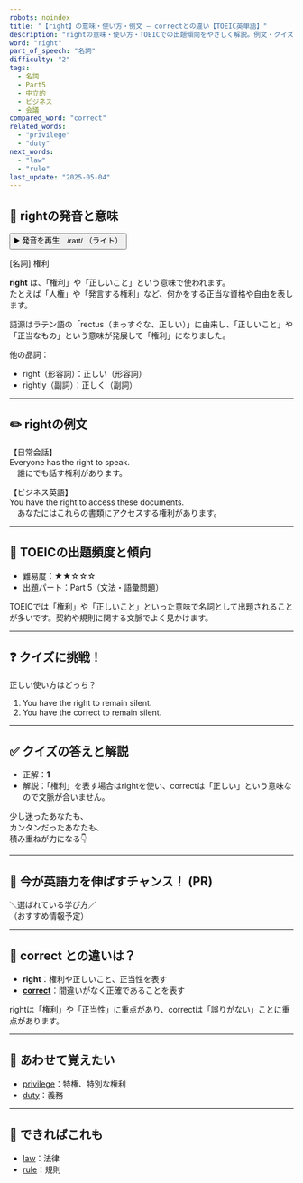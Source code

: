 ```yaml
---
robots: noindex
title: "【right】の意味・使い方・例文 ― correctとの違い【TOEIC英単語】"
description: "rightの意味・使い方・TOEICでの出題傾向をやさしく解説。例文・クイズ付きでcorrectとの違いもわかりやすく学べます。"
word: "right"
part_of_speech: "名詞"
difficulty: "2"
tags:
  - 名詞
  - Part5
  - 中立的
  - ビジネス
  - 会議
compared_word: "correct"
related_words:
  - "privilege"
  - "duty"
next_words:
  - "law"
  - "rule"
last_update: "2025-05-04"
---
```


## 🔰 rightの発音と意味

<button class="play-audio" onclick="playTTS('right')">
  <span class="play-audio-main">
    ▶️ 発音を再生　/raɪt/
  </span>
  <span class="play-audio-sub">
    （ライト）
  </span>
</button>

[名詞] 権利

**right** は、「権利」や「正しいこと」という意味で使われます。  
たとえば「人権」や「発言する権利」など、何かをする正当な資格や自由を表します。

語源はラテン語の「rectus（まっすぐな、正しい）」に由来し、「正しいこと」や「正当なもの」という意味が発展して「権利」になりました。

他の品詞：  
- right（形容詞）：正しい（形容詞）
- rightly（副詞）：正しく（副詞）

---

## ✏️ rightの例文

【日常会話】  
Everyone has the right to speak.  
　誰にでも話す権利があります。

【ビジネス英語】  
You have the right to access these documents.  
　あなたにはこれらの書類にアクセスする権利があります。

---

## 🎯 TOEICの出題頻度と傾向

- 難易度：★★☆☆☆
- 出題パート：Part 5（文法・語彙問題）

TOEICでは「権利」や「正しいこと」といった意味で名詞として出題されることが多いです。契約や規則に関する文脈でよく見かけます。

---

## ❓ クイズに挑戦！

正しい使い方はどっち？

1. You have the right to remain silent.  
2. You have the correct to remain silent.

---

## ✅ クイズの答えと解説

- 正解：**1**
- 解説：「権利」を表す場合はrightを使い、correctは「正しい」という意味なので文脈が合いません。

少し迷ったあなたも、  
カンタンだったあなたも、  
積み重ねが力になる👇️

---

## 🚀 今が英語力を伸ばすチャンス！ (PR)

<div class="info-center">
＼選ばれている学び方／<br>  
（おすすめ情報予定）
</div>

---

## 🤔  correct との違いは？

- **right**：権利や正しいこと、正当性を表す
- **[correct](/word/correct)**：間違いがなく正確であることを表す

rightは「権利」や「正当性」に重点があり、correctは「誤りがない」ことに重点があります。

---

## 🧩 あわせて覚えたい

- [privilege](/word/privilege)：特権、特別な権利
- [duty](/word/duty)：義務

---

## 📖 できればこれも

- [law](/word/law)：法律
- [rule](/word/rule)：規則

<!-- cvid: aid47_bid31 -->
